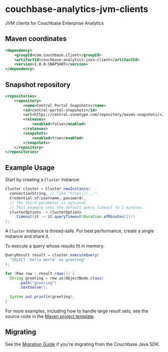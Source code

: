 # couchbase-analytics-jvm-clients

JVM clients for Couchbase Enterprise Analytics


## Maven coordinates
```xml
<dependency>
    <groupId>com.couchbase.client</groupId>
    <artifactId>couchbase-analytics-java-client</artifactId>
    <version>1.0.0-SNAPSHOT</version>
</dependency>
```

## Snapshot repository

```xml
<repositories>
    <repository>
        <name>Central Portal Snapshots</name>
        <id>central-portal-snapshots</id>
        <url>https://central.sonatype.com/repository/maven-snapshots/</url>
        <releases>
            <enabled>false</enabled>
        </releases>
        <snapshots>
            <enabled>true</enabled>
        </snapshots>
    </repository>
</repositories>
```

## Example Usage

Start by creating a `Cluster` instance:

```java
Cluster cluster = Cluster.newInstance(
  connectionString, // like "https://..."
  Credential.of(username, password),
  // The third parameter is optional.
  // This example sets the default query timeout to 2 minutes.
  clusterOptions -> clusterOptions
    .timeout(it -> it.queryTimeout(Duration.ofMinutes(2)))
);
```

A `Cluster` instance is thread-safe.
For best performance, create a single instance and share it.

To execute a query whose results fit in memory:

```java
QueryResult result = cluster.executeQuery(
  "SELECT `hello world` as greeting"
);

for (Row row : result.rows()) {
  String greeting = row.as(ObjectNode.class)
      .path("greeting")
      .textValue();
  
  System.out.println(greeting);
}
```

For more examples, including how to handle large result sets, see the source code in the [Maven project template](couchbase-analytics-java-client/examples/maven-project-template).

## Migrating

See the [Migration Guide](MIGRATING.md) if you're migrating from the Couchbase Java SDK.
